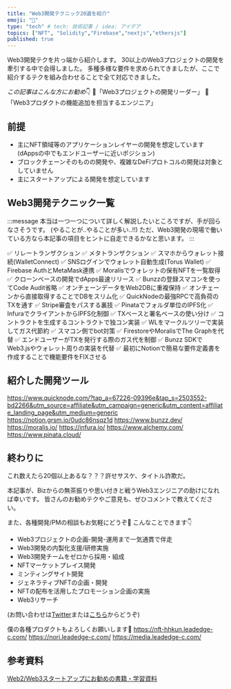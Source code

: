 ```yaml
---
title: "Web3開発テクニック20選を紹介"
emoji: "🐶"
type: "tech" # tech: 技術記事 / idea: アイデア
topics: ["NFT", "Solidity","Firebase","nextjs","ethersjs"]
published: true
---
```


Web3開発テクを片っ端から紹介します。
30以上のWeb3プロジェクトの開発を牽引する中で会得しました。
多種多様な要件を求められてきましたが、ここで紹介するテクを組み合わせることで全て対応できました。

*この記事はこんな方にお勧め*👇
🐶「Web3プロジェクトの開発リーダー」
🦉「Web3プロダクトの機能追加を担当するエンジニア」

## 前提

- 主にNFT領域等のアプリケーションレイヤーの開発を想定しています(dAppsの中でもエンドユーザーに近いポジション)
- ブロックチェーンそのものの開発や、複雑なDeFiプロトコルの開発は対象としていません
- 主にスタートアップによる開発を想定しています

## Web3開発テクニック一覧

:::message
本当は一つ一つについて詳しく解説したいところですが、手が回らなさそうです。
(やることが..やることが多い..!!)
ただ、Web3開発の現場で働いている方なら本記事の項目をヒントに自走できるかなと思います。
:::

✅ リレートランザクション
✅ メタトランザクション
✅ スマホからウォレット接続(WalletConnect)
✅ SNSログインでウォレット自動生成(Torus Wallet)
✅ Firebase AuthとMetaMask連携
✅ Moralisでウォレットの保有NFTを一覧取得　
✅ クローンベースの開発でdApps最速リリース
✅ Bunzzの登録スマコンを使ってCode Audit省略
✅ オンチェーンデータをWeb2DBに重複保持
✅ オンチェーンから直接取得することでDBをスリム化
✅ QuickNodeの最強RPCで高負荷のTXを通す
✅ Stripe審査をパスする裏技
✅ Pinataでフォルダ単位のIPFS化
✅ InfuraでクライアントからIPFS化制御
✅ TXベースと署名ベースの使い分け
✅ コントラクトを生成するコントラクトで独コン実装
✅ WLをマークルツリーで実装してガス代節約 
✅ スマコン側でbot対策
✅ FirestoreやMoralisでThe Graphを代替
✅ エンドユーザーがTXを発行する際のガス代を制御
✅ Bunzz SDKでWeb3.jsやウォレット周りの実装を代替
✅ 最初にNotionで簡易な要件定義書を作成することで機能要件をFIXさせる


## 紹介した開発ツール
https://www.quicknode.com/?tap_a=67226-09396e&tap_s=2503552-bd2266&utm_source=affiliate&utm_campaign=generic&utm_content=affiliate_landing_page&utm_medium=generic
https://notion.grsm.io/0udc86nsqz1d
https://www.bunzz.dev/
https://moralis.io/
https://infura.io/
https://www.alchemy.com/
https://www.pinata.cloud/


## 終わりに

これ数えたら20個以上あるな？？？許せサスケ、タイトル詐欺だ。

本記事が、Bizからの無茶振りや思い付きと戦うWeb3エンジニアの助けになれば幸いです。
皆さんのお勧めテクやご意見も、ぜひコメントで教えてください。

また、各種開発/PMの相談もお気軽にどうぞ🙆
こんなことできます👇
- Web3プロジェクトの企画-開発-運用まで一気通貫で伴走
- Web3開発の内製化支援/研修実施
- Web3開発チームをゼロから採用・組成
- NFTマーケットプレイス開発
- ミンティングサイト開発
- ジェネラティブNFTの企画・開発
- NFTの配布を活用したプロモーション企画の実施
- Web3リサーチ
  
(お問い合わせは[Twitter](https://twitter.com/kyohei_nft)または[こちら](https://business.leadedge-c.com/#contact)からどうぞ)

僕の各種プロダクトもよろしくお願いします🙏
https://nft-hhkun.leadedge-c.com/
https://nori.leadedge-c.com/
https://media.leadedge-c.com/

## 参考資料

[Web2/Web3スタートアップにお勧めの書籍・学習資料](https://www.notion.so/kyohei-nft/7707ba5b13e24814881d50f032934db7)


